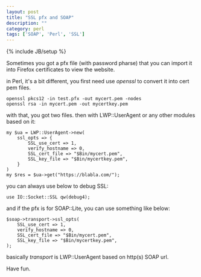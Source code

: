 ```yaml
---
layout: post
title: "SSL pfx and SOAP"
description: ""
category: perl
tags: ['SOAP', 'Perl', 'SSL']
---
```

{% include JB/setup %}

Sometimes you got a pfx file (with password pharse) that you can import it into Firefox certificates to view the website.

in Perl, it's a bit different, you first need use *openssl* to convert it into cert pem files.

    openssl pkcs12 -in test.pfx -out mycert.pem -nodes
    openssl rsa -in mycert.pem -out mycertkey.pem

with that, you got two files. then with LWP::UserAgent or any other modules based on it:

    my $ua = LWP::UserAgent->new(
        ssl_opts => {
            SSL_use_cert => 1,
            verify_hostname => 0,
            SSL_cert_file => "$Bin/mycert.pem",
            SSL_key_file => "$Bin/mycertkey.pem",
        }
    )
    my $res = $ua->get("https://blabla.com/");

you can always use below to debug SSL:

    use IO::Socket::SSL qw(debug4);

and if the pfx is for SOAP::Lite, you can use something like below:

    $soap->transport->ssl_opts(
        SSL_use_cert => 1,
        verify_hostname => 0,
        SSL_cert_file => "$Bin/mycert.pem",
        SSL_key_file => "$Bin/mycertkey.pem",
    );

basically *transport* is LWP::UserAgent based on http(s) SOAP url.

Have fun.

